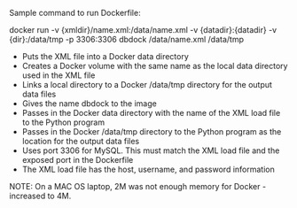 Sample command to run Dockerfile:

docker run -v {xmldir}/name.xml:/data/name.xml -v {datadir}:{datadir} -v {dir}:/data/tmp -p 3306:3306 dbdock /data/name.xml /data/tmp

- Puts the XML file into a Docker data directory
- Creates a Docker volume with the same name as the local data directory used in the XML file
- Links a local directory to a Docker /data/tmp directory for the output data files
- Gives the name dbdock to the image
- Passes in the Docker data directory with the name of the XML load file to the Python program
- Passes in the Docker /data/tmp directory to the Python program as the location for the output data files
- Uses port 3306 for MySQL. This must match the XML load file and the exposed port in the Dockerfile
- The XML load file has the host, username, and password information

NOTE: On a MAC OS laptop, 2M was not enough memory for Docker - increased to 4M.


